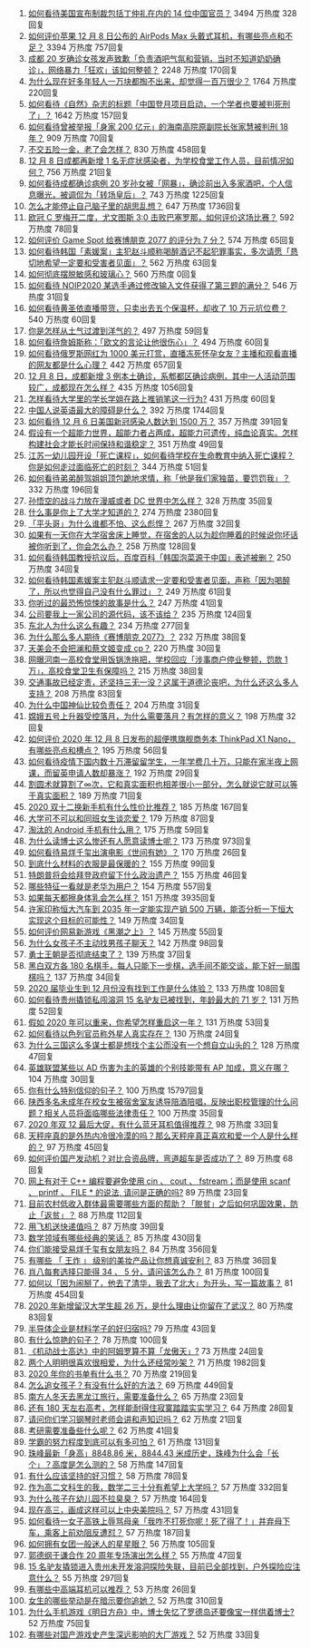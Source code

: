 1. [如何看待美国宣布制裁包括丁仲礼在内的 14 位中国官员？](https://www.zhihu.com/question/433863754) 3494 万热度 328回复
1. [如何评价苹果 12 月 8 日公布的 AirPods Max 头戴式耳机，有哪些亮点和不足？](https://www.zhihu.com/question/433949091) 3394 万热度 757回复
1. [成都 20 岁确诊女孩发声致歉「负责酒吧气氛和营销，当时不知道奶奶确诊」，网络暴力「狂欢」该如何整顿？](https://www.zhihu.com/question/434001993) 2248 万热度 170回复
1. [为什么现在好多年轻人一万块都掏不出来，却觉得一百万很少？](https://www.zhihu.com/question/433621605) 1764 万热度 220回复
1. [如何看待《自然》杂志的标题「中国登月项目启动，一个学者也要被判死刑了」？](https://www.zhihu.com/question/433888654) 1642 万热度 157回复
1. [如何看待曾被举报「身家 200 亿元」的海南高院原副院长张家慧被判刑 18 年？](https://www.zhihu.com/question/433262064) 909 万热度 70回复
1. [不交五险一金，老了会怎样？](https://www.zhihu.com/question/383748418) 830 万热度 458回复
1. [12 月 8 日成都再新增 1 名无症状感染者，为学校食堂工作人员，目前情况如何？](https://www.zhihu.com/question/433952315) 756 万热度 21回复
1. [如何看待成都确诊病例 20 岁孙女被「网暴」，确诊前出入多家酒吧，个人信息曝光，被调侃为「转场皇后」？](https://www.zhihu.com/question/433875675) 743 万热度 1225回复
1. [怎么才能停止自己脑子里的胡思乱想？](https://www.zhihu.com/question/286764525) 647 万热度 1736回复
1. [欧冠 C 罗梅开二度，尤文图斯 3:0 击败巴塞罗那，如何评价这场比赛？](https://www.zhihu.com/question/433982686) 592 万热度 78回复
1. [如何评价 Game Spot 给赛博朋克 2077 的评分为 7 分？](https://www.zhihu.com/question/433828280) 574 万热度 65回复
1. [如何看待韩国「素媛案」主犯赵斗顺称喝醉酒记不起犯罪事实，多次请愿「恳切地希望一定要和受害者见面」？](https://www.zhihu.com/question/434005940) 562 万热度 63回复
1. [如何彻底摆脱敏感和玻璃心？](https://www.zhihu.com/market/paid_column/1217851259103186944/section/1218201321121546240) 560 万热度 0回复
1. [如何看待 NOIP2020 某选手通过修改输入文件获得了第三题的满分？](https://www.zhihu.com/question/433907534) 546 万热度 31回复
1. [如何看待黄圣依直播带货，只卖出去五个保温杯，却收了 10 万元坑位费？](https://www.zhihu.com/question/433889547) 540 万热度 60回复
1. [你是怎样从土气过渡到洋气的？](https://www.zhihu.com/question/267705489) 497 万热度 59回复
1. [如何看待詹姆斯称：「欧文的言论让他很伤心」？](https://www.zhihu.com/question/433930244) 494 万热度 60回复
1. [如何看待俄罗斯网红为 1000 美元打赏，直播冻死怀孕女友？主播和观看直播的网友都是什么心理？](https://www.zhihu.com/question/433693972) 442 万热度 657回复
1. [12 月 8 日，成都新增 3 例本土确诊，系郫都区确诊病例，其中一人活动范围较广，成都现在怎么样？](https://www.zhihu.com/question/433711159) 435 万热度 1056回复
1. [怎样看待大学里的学长学姐在路上推销笔这一行为?](https://www.zhihu.com/question/355437390) 431 万热度 60回复
1. [中国人说英语最大的障碍是什么？](https://www.zhihu.com/question/38899113) 392 万热度 1744回复
1. [如何看待 12 月 6 日美国新冠感染人数达到 1500 万？](https://www.zhihu.com/question/433558420) 357 万热度 391回复
1. [假设有一个超能力世界，超能力者占两成，超能力可遗传，纯血论真实。怎样构建社会才能长时间保持和谐稳定？](https://www.zhihu.com/question/433837990) 351 万热度 49回复
1. [江苏一幼儿园开设「死亡课程」，如何看待学校在生命教育中纳入死亡课程？你是如何走过面临死亡的时刻？](https://www.zhihu.com/question/433850537) 344 万热度 51回复
1. [如何看待弟弟醉驾姐姐顶包跪地求情，称「他是我们家独苗，要罚罚我」？](https://www.zhihu.com/question/433856671) 332 万热度 196回复
1. [孙悟空的战斗力放在漫威或者 DC 世界中怎么样？](https://www.zhihu.com/question/277161457) 328 万热度 35回复
1. [什么事是你上了大学才知道的？](https://www.zhihu.com/question/406491354) 274 万热度 2380回复
1. [「平头哥」为什么谁都不怕、这么彪悍？](https://www.zhihu.com/question/405298832) 267 万热度 32回复
1. [如果有一天你在大学宿舍床上睡觉，在宿舍的人以为趁你睡着的时候说你坏话被你听到了，你会怎么办？](https://www.zhihu.com/question/431107647) 258 万热度 128回复
1. [如何看待韩国教授抗议后，百度百科「韩国泡菜源于中国」表述被删？](https://www.zhihu.com/question/433944591) 250 万热度 34回复
1. [如何看待韩国素媛案主犯赵斗顺请求一定要和受害者见面，声称「因为喝醉了，所以也觉得自己没有什么罪过」？](https://www.zhihu.com/question/434024775) 249 万热度 61回复
1. [你听过的最恐怖惊悚的故事是什么？](https://www.zhihu.com/question/431630171) 247 万热度 41回复
1. [公司要我上一家公司的源代码，该不该给？](https://www.zhihu.com/question/425249943) 235 万热度 124回复
1. [东北人为什么这么有趣？](https://www.zhihu.com/question/428347449) 234 万热度 277回复
1. [为什么那么多人期待《赛博朋克 2077》？](https://www.zhihu.com/question/433620637) 232 万热度 38回复
1. [天美会不会把澜和蔡文姬变成 cp？](https://www.zhihu.com/question/432189050) 220 万热度 30回复
1. [网曝河南一高校食堂用饭锅洗拖把，学校回应「涉事商户停业整顿，罚款 1 万」，高校食堂卫生有保障吗？](https://www.zhihu.com/question/433865995) 215 万热度 38回复
1. [交通事故已经定责，还坚持三无一没？这属于道德沦丧吧，为什么还这么多人支持？](https://www.zhihu.com/question/433416205) 208 万热度 83回复
1. [为什么中国神仙比较负责任？](https://www.zhihu.com/question/433060839) 204 万热度 31回复
1. [嫦娥五号上升器受控落月，为什么需要落月？有怎样的意义？](https://www.zhihu.com/question/433917233) 198 万热度 32回复
1. [如何评价 2020 年 12 月 8 日发布的超便携旗舰商务本 ThinkPad X1 Nano，有哪些亮点和槽点？](https://www.zhihu.com/question/433878687) 195 万热度 56回复
1. [如何看待疫情下国内数十万滞留留学生，一年学费几十万，只能在家半夜上网课，而留英申请人数却暴涨？](https://www.zhihu.com/question/433997393) 192 万热度 29回复
1. [割圆术就算割了∞次，它和真实面积也相差很小一部分，怎么就说它就可以等于真实面积？](https://www.zhihu.com/question/433424944) 189 万热度 71回复
1. [2020 双十二换新手机有什么性价比推荐？](https://www.zhihu.com/question/430213898) 185 万热度 167回复
1. [大学可不可以和同班女生谈恋爱？](https://www.zhihu.com/question/427136906) 179 万热度 87回复
1. [淘汰的 Android 手机有什么用？](https://www.zhihu.com/question/26022224) 175 万热度 59回复
1. [为什么读博士这么惨还有人愿意读博士呢？](https://www.zhihu.com/question/334132170) 173 万热度 973回复
1. [如何看待易烊千玺出演电影《世间有她》？](https://www.zhihu.com/question/434000573) 170 万热度 26回复
1. [到底什么材料的衣服是最保暖的？](https://www.zhihu.com/question/27028959) 155 万热度 99回复
1. [特朗普将会给拜登政府留下什么政治遗产？](https://www.zhihu.com/question/433995461) 155 万热度 46回复
1. [哪些特征一看就是老华为用户？](https://www.zhihu.com/question/422830653) 154 万热度 557回复
1. [如果每天都擦身体乳会怎么样？](https://www.zhihu.com/question/282225899) 151 万热度 3935回复
1. [许家印称恒大汽车到 2035 年一定能实现产销 500 万辆，能否分析一下恒大实现这个目标的可能性？](https://www.zhihu.com/question/433906217) 149 万热度 34回复
1. [如何评价网易新游戏《黑潮之上》？](https://www.zhihu.com/question/416912536) 145 万热度 55回复
1. [为什么女孩子不主动找男孩子聊天？](https://www.zhihu.com/question/425554033) 142 万热度 98回复
1. [勇士王朝是否彻底结束了？](https://www.zhihu.com/question/433675947) 139 万热度 37回复
1. [黑白双方各 180 名棋手，每人只能下一步棋，选手间不能交谈，能下好一局围棋吗？](https://www.zhihu.com/question/429795055) 137 万热度 34回复
1. [2020 届毕业生到 12 月份没有找到工作是什么体验？](https://www.zhihu.com/question/432657936) 133 万热度 108回复
1. [如何看待贵州撬锁私闯溶洞 15 名驴友已被找到，年龄最大的 71 岁？](https://www.zhihu.com/question/433852497) 131 万热度 52回复
1. [假如 2020 年可以重来，你希望怎样重启这一年？](https://www.zhihu.com/question/433928781) 131 万热度 53回复
1. [如何看待以色列官员称外星人真实存在？](https://www.zhihu.com/question/433978913) 130 万热度 24回复
1. [为什么三国这么多谋士都是想找个主公而没有一个想自立山头的？](https://www.zhihu.com/question/432760147) 128 万热度 47回复
1. [英雄联盟某些以 AD 伤害为主的英雄的个别技能带有 AP 加成，意义在哪？](https://www.zhihu.com/question/265527395) 104 万热度 30回复
1. [你有什么特别信仰的句子？](https://www.zhihu.com/question/359581484) 100 万热度 15797回复
1. [陕西多名未成年在校女生被宿舍室友诱导陪酒陪唱，反映出职校管理的什么问题？相关人员将面临哪些法律责任？](https://www.zhihu.com/question/433961571) 100 万热度 35回复
1. [2020 年双 12 最后大促，有什么蓝牙耳机值得推荐？](https://www.zhihu.com/question/432420151) 98 万热度 33回复
1. [天秤座真的是外热内冷很冷漠的吗？那么天秤座真正喜欢和爱一个人是什么样的？](https://www.zhihu.com/question/432162904) 97 万热度 45回复
1. [如何评价国产发动机？对比合资品牌，弯道超车是否成功了？](https://www.zhihu.com/question/433894043) 89 万热度 68回复
1. [网上有对于 C++ 编程要避免使用 cin 、 cout 、 fstream；而是使用 scanf 、 printf 、 FILE * 的说法, 请问是正确的吗?](https://www.zhihu.com/question/24456451) 89 万热度 23回复
1. [目前农村低收入群体最需要哪些方面的帮助？「脱贫」之后如何巩固效果，防止「返贫」？](https://www.zhihu.com/question/432793210) 88 万热度 112回复
1. [用飞机送快递值吗？](https://www.zhihu.com/question/64094215) 87 万热度 39回复
1. [数学领域有哪些经典的笑话？](https://www.zhihu.com/question/22212241) 85 万热度 430回复
1. [你们能接受易烊千玺有女朋友吗？](https://www.zhihu.com/question/393765743) 84 万热度 356回复
1. [有哪些 「 王炸 」 级别的美妆产品让你想真诚安利？](https://www.zhihu.com/question/433751256) 83 万热度 36回复
1. [肖八每套选择只能得 34 、 5 分，请问该怎么办？](https://www.zhihu.com/question/430045138) 81 万热度 100回复
1. [如何以「因为闹掰了，他去了清华，我去了北大」为开头，写一篇故事？](https://www.zhihu.com/question/428142724) 81 万热度 454回复
1. [2020 年新增留汉大学生超 26 万，是什么理由让你留在了武汉？](https://www.zhihu.com/question/433130635) 80 万热度 83回复
1. [半导体企业是材料学子的好归宿吗?](https://www.zhihu.com/question/406519996) 79 万热度 43回复
1. [有什么惊艳的句子？](https://www.zhihu.com/question/432528611) 78 万热度 100回复
1. [《机动战士高达》中的阿姆罗算不算「龙傲天」?](https://www.zhihu.com/question/433592513) 73 万热度 24回复
1. [两个人明明很喜欢很相爱，为什么还经常吵架？](https://www.zhihu.com/question/315428251) 71 万热度 1982回复
1. [2020 年你的书单有什么书？](https://www.zhihu.com/question/353595088) 70 万热度 219回复
1. [怎么追女孩子？有没有什么好的方法？](https://www.zhihu.com/question/296077116) 69 万热度 449回复
1. [南方人冬天去黑龙江旅行，需要准备什么？](https://www.zhihu.com/question/430157307) 65 万热度 23回复
1. [还有 180 天左右高考，怎样能耐得住寂寞踏踏实实学习？](https://www.zhihu.com/question/433442717) 64 万热度 28回复
1. [请问你们学习钢琴时老师会讲和声知识吗？](https://www.zhihu.com/question/433575024) 62 万热度 21回复
1. [考研需要准备些什么呢？](https://www.zhihu.com/question/276237562) 62 万热度 41回复
1. [学霸的努力程度到底可以有多可怕？](https://www.zhihu.com/question/328770692) 61 万热度 131回复
1. [珠峰最新「身高」8848.86 米，8844.43 米成历史，珠峰为什么会「长个」？高度是怎么测的？](https://www.zhihu.com/question/433728667) 58 万热度 147回复
1. [有什么应该坚持的好习惯？](https://www.zhihu.com/question/429930478) 58 万热度 78回复
1. [作为高二文科生的我，数学二三十分有希望上大学吗？](https://www.zhihu.com/question/433029108) 57 万热度 332回复
1. [为什么孩子在幼儿园不拉臭臭？](https://www.zhihu.com/question/432258983) 57 万热度 164回复
1. [现在高三，画成这样可以上中央美院吗？](https://www.zhihu.com/question/424684318) 57 万热度 431回复
1. [如何看待一女子高铁上辱骂母亲「我咋不打死你呢！死了得了！」并弃母下车，乘客上前劝阻反遭怼？](https://www.zhihu.com/question/433852772) 57 万热度 187回复
1. [如何拥有女团一般迷人的星星眼？](https://www.zhihu.com/question/431143857) 56 万热度 105回复
1. [郭德纲于谦合作 20 周年专场演出怎么样？](https://www.zhihu.com/question/433836190) 55 万热度 47回复
1. [15 名驴友撬锁进入贵州未开发溶洞探险失联，目前已全部找到，户外探险应注意什么？](https://www.zhihu.com/question/433750186) 55 万热度 297回复
1. [有哪些中高端耳机可以推荐？](https://www.zhihu.com/question/403621366) 53 万热度 26回复
1. [女生的哪些举动是在暗示要你追她？](https://www.zhihu.com/question/59024006) 52 万热度 310回复
1. [为什么手机游戏《明日方舟》中，博士失忆了罗德岛还要像宝一样供着博士?](https://www.zhihu.com/question/356867280) 52 万热度 75回复
1. [有哪些对国产游戏史产生深远影响的大厂游戏？](https://www.zhihu.com/question/433017779) 52 万热度 33回复
